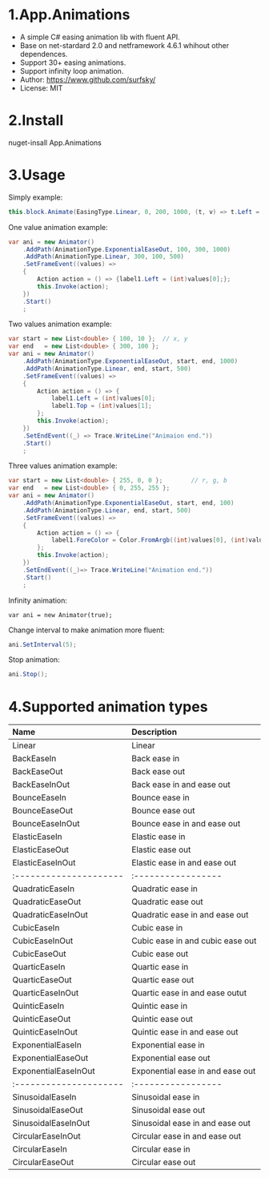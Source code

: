 # 1.App.Animations


- A simple C# easing animation lib with fluent API.
- Base on net-stardard 2.0 and netframework 4.6.1 whihout other dependences.
- Support 30+ easing animations.
- Support infinity loop animation.
- Author: https://www.github.com/surfsky/
- License: MIT


# 2.Install

nuget-insall App.Animations



# 3.Usage


Simply example:
``` csharp
this.block.Animate(EasingType.Linear, 0, 200, 1000, (t, v) => t.Left = (int)v);
```

One value animation example:
```csharp
var ani = new Animator()
    .AddPath(AnimationType.ExponentialEaseOut, 100, 300, 1000)
    .AddPath(AnimationType.Linear, 300, 100, 500)
    .SetFrameEvent((values) =>
    {
        Action action = () => {label1.Left = (int)values[0];};
        this.Invoke(action);
    })
    .Start()
    ;
```

Two values animation example:

```csharp
var start = new List<double> { 100, 10 };  // x, y
var end   = new List<double> { 300, 100 };
var ani = new Animator()
    .AddPath(AnimationType.ExponentialEaseOut, start, end, 1000)
    .AddPath(AnimationType.Linear, end, start, 500)
    .SetFrameEvent((values) => 
    {
        Action action = () => {
            label1.Left = (int)values[0];
            label1.Top = (int)values[1];
        };
        this.Invoke(action);
    })
    .SetEndEvent((_) => Trace.WriteLine("Animaion end."))
    .Start()
    ;
```


Three values animation example:

```csharp
var start = new List<double> { 255, 0, 0 };        // r, g, b
var end   = new List<double> { 0, 255, 255 };
var ani = new Animator()
    .AddPath(AnimationType.ExponentialEaseOut, start, end, 100)
    .AddPath(AnimationType.Linear, end, start, 500)
    .SetFrameEvent((values) =>
    {
        Action action = () => {
            label1.ForeColor = Color.FromArgb((int)values[0], (int)values[1], (int)values[2]);
        };
        this.Invoke(action);
    })
    .SetEndEvent((_)=> Trace.WriteLine("Animation end."))
    .Start()
    ;
```

Infinity animation:
```
var ani = new Animator(true);
```

Change interval to make animation more fluent:

```csharp
ani.SetInterval(5);

```

Stop animation:

```csharp
ani.Stop();

```

# 4.Supported animation types

| Name                 | Description
|:---------------------|:-----------------
| Linear               | Linear
| BackEaseIn           | Back ease in      
| BackEaseOut          | Back ease out     
| BackEaseInOut        | Back ease in and ease out   
| BounceEaseIn         | Bounce ease in    
| BounceEaseOut        | Bounce ease out   
| BounceEaseInOut      | Bounce ease in and ease out 
| ElasticEaseIn        | Elastic ease in    
| ElasticEaseOut       | Elastic ease out   
| ElasticEaseInOut     | Elastic ease in and ease out
|:---------------------|:-----------------
| QuadraticEaseIn      | Quadratic ease in     
| QuadraticEaseOut     | Quadratic ease out    
| QuadraticEaseInOut   | Quadratic ease in and ease out  
| CubicEaseIn          | Cubic ease in
| CubicEaseInOut       | Cubic ease in and cubic ease out
| CubicEaseOut         | Cubic ease out        
| QuarticEaseIn        | Quartic ease in       
| QuarticEaseOut       | Quartic ease out      
| QuarticEaseInOut     | Quartic ease in and ease outut    
| QuinticEaseIn        | Quintic ease in       
| QuinticEaseOut       | Quintic ease out      
| QuinticEaseInOut     | Quintic ease in and ease out    
| ExponentialEaseIn    | Exponential ease in   
| ExponentialEaseOut   | Exponential ease out  
| ExponentialEaseInOut | Exponential ease in and ease out
|:---------------------|:-----------------
| SinusoidalEaseIn     | Sinusoidal ease in    
| SinusoidalEaseOut    | Sinusoidal ease out   
| SinusoidalEaseInOut  | Sinusoidal ease in and ease out 
| CircularEaseInOut    | Circular ease in and ease out   
| CircularEaseIn       | Circular ease in      
| CircularEaseOut      | Circular ease out     

